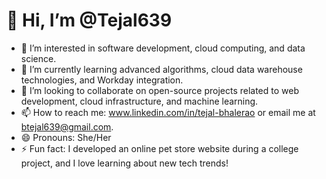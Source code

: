 # 👋 Hi, I’m @Tejal639

- 👀 I’m interested in software development, cloud computing, and data science.
- 🌱 I’m currently learning advanced algorithms, cloud data warehouse technologies, and Workday integration.
- 💞️ I’m looking to collaborate on open-source projects related to web development, cloud infrastructure, and machine learning.
- 📫 How to reach me: www.linkedin.com/in/tejal-bhalerao or email me at btejal639@gmail.com.
- 😄 Pronouns: She/Her
- ⚡ Fun fact: I developed an online pet store website during a college project, and I love learning about new tech trends!

